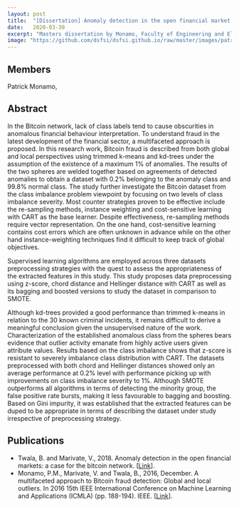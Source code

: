 ```yaml
---
layout: post
title:  "[Dissertation] Anomaly detection in the open financial market: A Case for the Bitcoin Market"
date:   2020-03-30
excerpt: "Masters dissertation by Monamo, Faculty of Engineering and Electronics, University of Johannesburg"
image: "https://github.com/dsfsi/dsfsi.github.io/raw/master/images/patrickImg.png"
---
```

## Members
Patrick Monamo,  

## Abstract
In the Bitcoin network, lack of class labels tend to cause obscurities in anomalous financial behaviour interpretation. To understand fraud in the latest development of the financial sector, a multifaceted approach is proposed. In this research work, Bitcoin fraud is described from both global and local perspectives using trimmed k-means and kd-trees under the assumption of the existence of a maximum 1% of anomalies. The results of the two spheres are welded together based on agreements of detected anomalies to obtain a dataset with 0.2% belonging to the anomaly class and 99.8% normal class. The study further investigate the Bitcoin dataset from the class imbalance problem viewpoint by focusing on two levels of class imbalance severity. Most counter strategies proven to be effective include the re-sampling methods, instance weighting and cost-sensitive learning with CART as the base learner. Despite effectiveness, re-sampling methods require vector representation. On the one hand, cost-sensitive learning contains cost errors which are often unknown in advance while on the other hand instance-weighting techniques find it difficult to keep track of global objectives.

Supervised learning algorithms are employed across three datasets preprocessing strategies with the quest to assess the appropriateness of the extracted features in this study. This study proposes data preprocessing using z-score, chord distance and Hellinger distance with CART as well as its bagging and boosted versions to study the dataset in comparison to SMOTE.

Although kd-trees provided a good performance than trimmed k-means in relation to the 30 known criminal incidents, it remains difficult to derive a meaningful conclusion given the unsupervised nature of the work. Characterization of the established anomalous class from the spheres bears evidence that outlier activity emanate from highly active users given attribute values. Results based on the class imbalance shows that z-score is resistant to severely imbalance class distribution with CART. The datasets preprocessed with both chord and Hellinger distances showed only an average performance at 0.2% level with performance picking up with improvements on class imbalance severity to 1%. Although SMOTE outperforms all algorithms in terms of detecting the minority group, the false positive rate bursts, making it less favourable to bagging and boosting. Based on Gini impurity, it was established that the extracted features can be duped to be appropriate in terms of describing the dataset under study irrespective of preprocessing strategy.

## Publications
* Twala, B. and Marivate, V., 2018. Anomaly detection in the open financial markets: a case for the bitcoin network. [[Link](https://scholar.google.com/scholar?hl=en&as_sdt=0%2C5&q=Unsupervised+Learning+for+Robust+Bitcoin+Fraud+Detection.+ISSA.+Patrick+Monamo%2C+Vukosi+Marivate+and+Bhekisipho+Twala+%5B2016%5D&btnG=)].
* Monamo, P.M., Marivate, V. and Twala, B., 2016, December. A multifaceted approach to Bitcoin fraud detection: Global and local outliers. In 2016 15th IEEE International Conference on Machine Learning and Applications (ICMLA) (pp. 188-194). IEEE. [[Link](https://ieeexplore.ieee.org/abstract/document/7838143?casa_token=bouNXb4PYO4AAAAA:gv53w2X5pscr0LnbkPYfbT2OwAJiU3Je1-hx4jJ7wQ-5R1zBSWc-7xHDu8xRDP1xBjZGU2Z04iU)].
